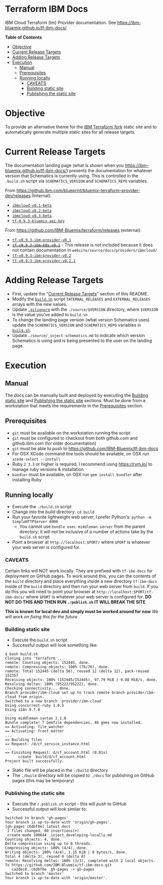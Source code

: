 # Terraform IBM Docs
IBM Cloud Terraform (tm) Provider documentation. See https://ibm-bluemix.github.io/tf-ibm-docs/

<!-- START doctoc generated TOC please keep comment here to allow auto update -->
<!-- DON'T EDIT THIS SECTION, INSTEAD RE-RUN doctoc TO UPDATE -->
**Table of Contents**
- [Objective](#objective)
- [Current Release Targets](#current-release-targets)
- [Adding Release Targets](#adding-release-targets)
- [Execution](#execution)
  - [Manual](#manual)
  - [Prerequisites](#prerequisites)
  - [Running locally](#running-locally)
    - [CAVEATS](#caveats)
    - [Building static site](#building-static-site)
    - [Publishing the static site](#publishing-the-static-site)

<!-- END doctoc generated TOC please keep comment here to allow auto update -->

# Objective

To provide an alternative theme for the [IBM Terraform fork](https://github.com/IBM-Bluemix/terraform) static site and to automatically generate multiple static sites for all release targets.

# Current Release Targets

The documentation landing page (what is shown when you https://ibm-bluemix.github.io/tf-ibm-docs/) presents the documentation for whatever version that Schematics is currently using. This is controlled in the `.build.sh` script via `SCHEMATICS_VERSION` and `SCHEMATICS_REPO` variables.

From https://github.ibm.com/blueprint/bluemix-terraform-provider-dev/releases (Internal):

- [`ibmcloud-v0.1-beta`](https://github.ibm.com/blueprint/bluemix-terraform-provider-dev/releases/tag/ibmcloud-v0.1-beta)
- [`ibmcloud-v0.2-beta`](https://github.ibm.com/blueprint/bluemix-terraform-provider-dev/releases/tag/ibmcloud-v0.2-beta)
- [`ibmcloud-v0.3-beta`](https://github.ibm.com/blueprint/bluemix-terraform-provider-dev/releases/tag/ibmcloud-v0.3-beta)
- [`tf-0.9.3-bluemix-api-key`](https://github.ibm.com/blueprint/bluemix-terraform-provider-dev/releases/tag/tf-0.9.3-bluemix-api-key)

From https://github.com/IBM-Bluemix/terraform/releases (external):

- [`tf-v0.9.3-ibm-provider-v0.1`](https://github.com/IBM-Bluemix/terraform/releases/tag/tf-v0.9.3-ibm-provider-v0.1)
- ~~[`tf-v0.9.3-ibm-k8s-v0.1`](https://github.com/IBM-Bluemix/terraform/releases/tag/tf-v0.9.3-ibm-k8s-v0.1)~~ - This release is not included because it does not contain documentation in `website/source/docs/providers/ibmcloud/`
- [`tf-v0.9.3-ibm-provider-v0.2`](https://github.com/IBM-Bluemix/terraform/releases/tag/tf-v0.9.3-ibm-provider-v0.2)
- [`tf-v0.9.3-ibm-provider-v0.2.1`](https://github.com/IBM-Bluemix/terraform/releases/tag/tf-v0.9.3-ibm-provider-v0.2.1)

# Adding Release Targets

- First, update the "[Current Release Targets](#current-release-targets)" section of this README.
- Modify the [`build.sh`](./build.sh) script `INTERNAL_RELEASES` and `EXTERNAL_RELEASES` arrays with the new values.
- Update [`.gitignore`](.gitignore) with the `./source/$VERSION` directory, where `$VERSION` is the value you've added to `build.sh`
- To change the landing page version (what version Schematics uses) update the `SCHEMATICS_VERSION` and `SCHEMATICS_REPO` variables in [`build.sh`](./build.sh).
- Update `./source/_inject-schematics.md` to indicate which version Schematics is using and is being presented to the user on the landing page.

# Execution
## Manual

The docs can be manually built and deployed by executing the [Building static site](#building-static-site) and [Publishing the static site](#publishing-the-static-site) sections. Must be done from a workstation that meets the requirements in the [Prerequisites](#prerequisites) section.

## Prerequisites

- `git` must be available on the workstation running the script
- `git` must be configured to checkout from both github.com and github.ibm.com (for older documentation)
- `git` must be able to push to https://github.com/IBM-Bluemix/tf-ibm-docs
- For OSX XCode command line tools should be available, on OSX run `xcode-select --install`
- Ruby `2.3.3` or higher is required, I recommend using https://rvm.io/ to manage ruby versions & installation
- `bundler` must be available, on OSX run `gem install bundler` after installing Ruby

## Running locally

- Execute the `./build.sh` script
- Change into the build directory: `cd build`
- Run your favorite lightweight web server, I prefer Python's: `python -m SimpleHTTPServer 8000`
  - You cannot use `bundle exec middleman server` from the parent directory; it will not be inclusive of a number of actions take by the `build.sh` script
- Point a browser at `http://localhost:$PORT/` where `$PORT` is whatever your web server is configured for.

### CAVEATS

Certain links will NOT work locally. They are prefixed with `tf-ibm-docs` for deployment on GitHub pages. To work around this, you can the contents of the `build` directory and place everything inside a new directory `tf-ibm-docs` inside of the `build` directory and then run your web server from `build`. If you do this you will need to point your browser at `http://localhost:$PORT/tf-ibm-docs/` where `$PORT` is whatever your web server is configured for. **DO NOT DO THIS AND THEN RUN `./publish.sh` IT WILL BREAK THE SITE**

**This is known for local dev and simply must be worked around for now** _We will work on fixing this for the future_

### Building static site

- Execute the `build.sh` script
- Successful output will look something like:
```
$ bash build.sh
Cloning into 'terraform'...
remote: Counting objects: 152445, done.
remote: Compressing objects: 100% (76/76), done.
remote: Total 152445 (delta 56), reused 12 (delta 12), pack-reused 152357
Receiving objects: 100% (152445/152445), 97.79 MiB | 9.88 MiB/s, done.
Resolving deltas: 100% (95222/95222), done.
Checking connectivity... done.
Branch provider/ibm-cloud set up to track remote branch provider/ibm-cloud from origin.
Switched to a new branch 'provider/ibm-cloud'
Using concurrent-ruby 1.0.5
Using i18n 0.7.0
...
Using middleman-syntax 2.1.0
Bundle complete! 7 Gemfile dependencies, 46 gems now installed.
== Activating: file_watcher
== Activating: front_matter
...
== Building files
== Request: /d/cf_service_instance.html
...
== Finishing Request: d/cf_account.html (0.01s)
      create  build/d/cf_account.html
Project built successfully.
```
- Static file will be placed in the `./build` directory
- The `./build` directory will be copied to `./docs` for publishing on GitHub pages (this may be temporary)

### Publishing the static site

- Execute the `/.publish.sh` script - this will push to GitHub
- Successful output will look similar to:
```
Switched to branch 'gh-pages'
Your branch is up-to-date with 'origin/gh-pages'.
[gh-pages c6dbf0e] latest docs
 2 files changed, 60 insertions(+)
 create mode 100644 _inject_developing-locally.md
Counting objects: 4, done.
Delta compression using up to 8 threads.
Compressing objects: 100% (4/4), done.
Writing objects: 100% (4/4), 1.15 KiB | 0 bytes/s, done.
Total 4 (delta 3), reused 0 (delta 0)
remote: Resolving deltas: 100% (3/3), completed with 2 local objects.
To https://github.com/IBM-Bluemix/tf-ibm-docs.git
   ca2dec0..c6dbf0e  gh-pages -> gh-pages
Switched to branch 'master'
Your branch is up-to-date with 'origin/master'.
```
